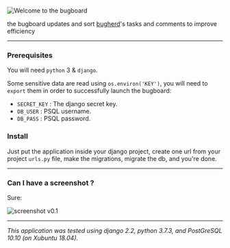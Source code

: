 ![Welcome to the bugboard](https://i.imgur.com/4W2ZkOo.png)

the bugboard updates and sort [bugherd](https://www.bugherd.com/)'s tasks and comments to improve efficiency

----

### Prerequisites

You will need `python` 3 & `django`.

Some sensitive data are read using `os.environ('KEY')`, you will need to `export` them in order to successfully launch the bugboard:
 * `SECRET_KEY` : The django secret key.
 * `DB_USER` : PSQL username.
 * `DB_PASS` : PSQL password.

### Install

Just put the application inside your django project, create one url from your project `urls.py` file, make the migrations, migrate the db, and you're done.

----

### Can I have a screenshot ?
Sure:

![screenshot v0.1](https://i.imgur.com/MUZGVaY.png)

----

*This application was tested using django 2.2, python 3.7.3, and PostGreSQL 10.10 (on Xubuntu 18.04).*
